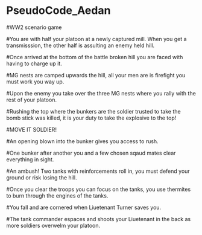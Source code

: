 # PseudoCode_Aedan
#WW2 scenario game

#You are with half your platoon at a newly captured mill. When you get a transmisssion, the other half is assulting an enemy held hill.

#Once arrived at the bottom of the battle broken hill you are faced with having to charge up it.

#MG nests are camped upwards the hill, all your men are is firefight you must work you way up.

#Upon the enemy you take over the three MG nests where you rally with the rest of your platoon.

#Rushing the top where the bunkers are the soldier trusted to take the  bomb stick was killed, it is your duty to take the explosive to the top! 

#MOVE IT SOLDIER!

#An opening blown into the bunker gives you access to rush.

#One bunker after another you and a few chosen sqaud mates clear everything in sight.

#An ambush! Two tanks with reinforcements roll in, you must defend your ground or risk losing the hill.

#Once you clear the troops you can focus on the tanks, you use thermites to burn through the engines of the tanks.

#You fall and are cornered when Liuetenant Turner saves you.

#The tank commander espaces and shoots your Liuetenant in the back as more soldiers overwelm your platoon.
